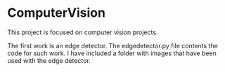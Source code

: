 # ComputerVision


This project is focused on computer vision projects.

The first work is an edge detector. The edgedetector.py file contents the code for such work. I have included a folder with images that have been used with the edge detector.